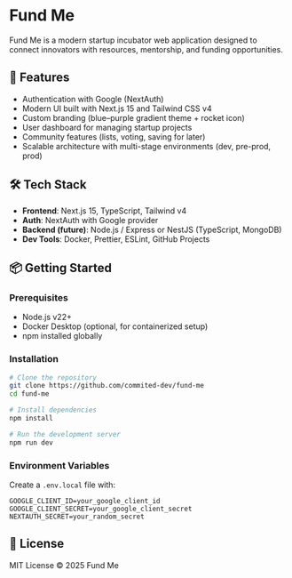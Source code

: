 # Fund Me

Fund Me is a modern startup incubator web application designed to connect innovators with resources, mentorship, and funding opportunities.

## 🚀 Features

* Authentication with Google (NextAuth)
* Modern UI built with Next.js 15 and Tailwind CSS v4
* Custom branding (blue–purple gradient theme + rocket icon)
* User dashboard for managing startup projects
* Community features (lists, voting, saving for later)
* Scalable architecture with multi-stage environments (dev, pre-prod, prod)

## 🛠️ Tech Stack

* **Frontend**: Next.js 15, TypeScript, Tailwind v4
* **Auth**: NextAuth with Google provider
* **Backend (future)**: Node.js / Express or NestJS (TypeScript, MongoDB)
* **Dev Tools**: Docker, Prettier, ESLint, GitHub Projects

## 📦 Getting Started

### Prerequisites

* Node.js v22+
* Docker Desktop (optional, for containerized setup)
* npm installed globally

### Installation

```bash
# Clone the repository
git clone https://github.com/commited-dev/fund-me
cd fund-me

# Install dependencies
npm install

# Run the development server
npm run dev
```

### Environment Variables

Create a `.env.local` file with:

```
GOOGLE_CLIENT_ID=your_google_client_id
GOOGLE_CLIENT_SECRET=your_google_client_secret
NEXTAUTH_SECRET=your_random_secret
```

## 📄 License

MIT License © 2025 Fund Me
